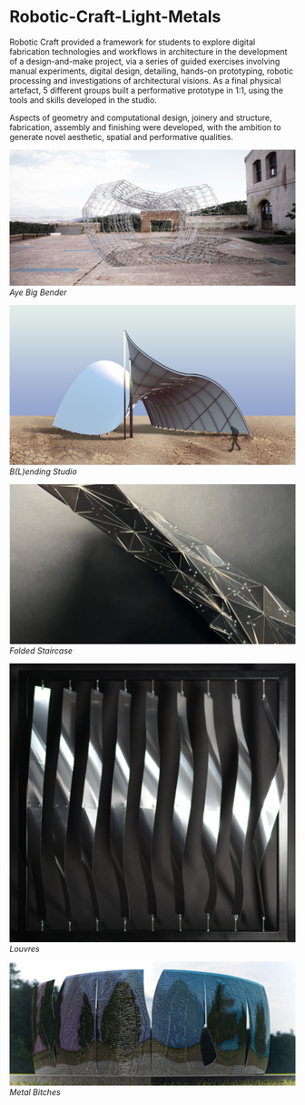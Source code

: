 # Robotic-Craft-Light-Metals

Robotic Craft provided a framework for students to explore digital fabrication technologies and
workflows in architecture in the development of a design-and-make project, via a series of guided
exercises involving manual experiments, digital design, detailing, hands-on prototyping, robotic
processing and investigations of architectural visions. As a final physical artefact, 5 different groups built
a performative prototype in 1:1, using the tools and skills developed in the studio.

Aspects of geometry and computational design, joinery and structure, fabrication, assembly and
finishing were developed, with the ambition to generate novel aesthetic, spatial and performative
qualities.

![ayebigbender](src/ayebigbender.png)
*Aye Big Bender*

![blendingstudio](src/blendingstudioI1.png)
*B(L)ending Studio*

![foldedstaircase](src/foldedstaircase1.png)
*Folded Staircase*

![louvres](src/louvres1.png)
*Louvres*

![metalbitches](src/metalbitches1.png)
*Metal Bitches*
